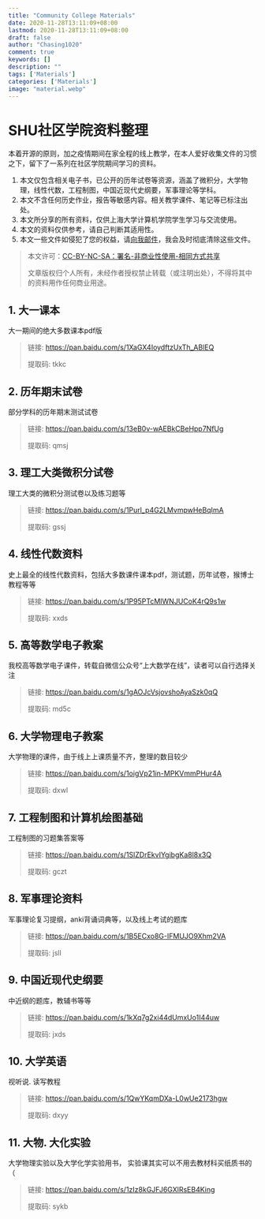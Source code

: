 ```yaml
---
title: "Community College Materials"
date: 2020-11-28T13:11:09+08:00
lastmod: 2020-11-28T13:11:09+08:00
draft: false
author: "Chasing1020"
comment: true
keywords: []
description: ""
tags: ['Materials']
categories: ['Materials']
image: "material.webp"
---
```


# SHU社区学院资料整理
本着开源的原则，加之疫情期间在家全程的线上教学，在本人爱好收集文件的习惯之下，留下了一系列在社区学院期间学习的资料。

1. 本文仅包含相关电子书，已公开的历年试卷等资源，涵盖了微积分，大学物理，线性代数，工程制图，中国近现代史纲要，军事理论等学科。
2. 本文不含任何历史作业，报告等敏感内容。相关教学课件、笔记等已标注出处。
3. 本文所分享的所有资料，仅供上海大学计算机学院学生学习与交流使用。
4. 本文的资料仅供参考，请自己判断其适用性。
5. 本文一些文件如侵犯了您的权益，请[向我邮件](mailto:chasing1020@gmail.com)，我会及时彻底清除这些文件。

>   本文许可：[CC-BY-NC-SA：署名-非商业性使用-相同方式共享](https://creativecommons.org/licenses/by-nc-sa/4.0/deed.en)
>
>   文章版权归个人所有，未经作者授权禁止转载（或注明出处），不得将其中的资料用作任何商业用途。

## 1. 大一课本

大一期间的绝大多数课本pdf版

> 链接: https://pan.baidu.com/s/1XaGX4IoydftzUxTh_ABlEQ
>
> 提取码: tkkc

## 2. 历年期末试卷

部分学科的历年期末测试试卷

> 链接: https://pan.baidu.com/s/13eB0v-wAEBkCBeHpp7NfUg
>
> 提取码: qmsj 

## 3. 理工大类微积分试卷

理工大类的微积分测试卷以及练习题等

> 链接: https://pan.baidu.com/s/1Purl_p4G2LMvmpwHeBqImA
>
> 提取码: gssj 

## 4. 线性代数资料

史上最全的线性代数资料，包括大多数课件课本pdf，测试题，历年试卷，猴博士教程等等

> 链接: https://pan.baidu.com/s/1P95PTcMIWNJUCoK4rQ9s1w
> 
> 提取码: xxds 

## 5.  高等数学电子教案

我校高等数学电子课件，转载自微信公众号“上大数学在线”，读者可以自行选择关注

> 链接: https://pan.baidu.com/s/1gAOJcVsjovshoAyaSzk0qQ 
>
> 提取码: md5c

## 6. 大学物理电子教案

大学物理的课件，由于线上上课质量不齐，整理的数目较少

> 链接: https://pan.baidu.com/s/1oigVp21in-MPKVmmPHur4A
> 
> 提取码: dxwl 

## 7. 工程制图和计算机绘图基础

工程制图的习题集答案等

> 链接: https://pan.baidu.com/s/1SlZDrEkvIYgibgKa8l8x3Q
> 
> 提取码: gczt 

## 8.  军事理论资料

军事理论复习提纲，anki背诵词典等，以及线上考试的题库

> 链接: https://pan.baidu.com/s/1B5ECxo8G-IFMUJO9Xhm2VA
>
> 提取码: jsll 

## 9. 中国近现代史纲要

中近纲的题库，教辅书等等

> 链接: https://pan.baidu.com/s/1kXq7g2xi44dUmxUo1I44uw 
> 
> 提取码: jxds 

## 10. 大学英语

视听说. 读写教程

> 链接: https://pan.baidu.com/s/1QwYKqmDXa-L0wUe2173hgw 
> 
> 提取码: dxyy

## 11. 大物. 大化实验

大学物理实验以及大学化学实验用书，
实验课其实可以不用去教材科买纸质书的（

> 链接: https://pan.baidu.com/s/1zIz8kGJFJ6GXlRsEB4King 
> 
> 提取码: sykb 
